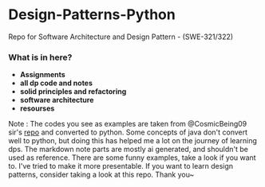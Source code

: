 # Design-Patterns-Python
Repo for Software Architecture and Design Pattern - (SWE-321/322)

### What is in here?

- **Assignments**
- **all dp code and notes**
- **solid principles and refactoring**
- **software architecture**
- **resourses**

Note : The codes you see as examples are taken from @CosmicBeing09 sir's [repo](https://github.com/CosmicBeing09/Design-Pattern-Demos) and converted to python. Some concepts of java don't convert well to python, but doing this has helped me a lot on the journey of learning dps. The markdown note parts are mostly ai generated, and shouldn't be used as reference. There are some funny examples, take a look if you want to. I've tried to make it more presentable. If you want to learn design patterns, consider taking a look at this repo. Thank you~